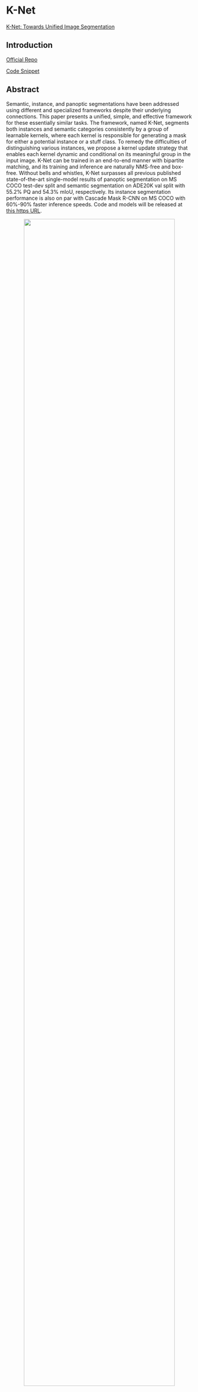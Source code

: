 # K-Net

[K-Net: Towards Unified Image Segmentation](https://arxiv.org/abs/2106.14855)

## Introduction

<!-- [ALGORITHM] -->

<a href="https://github.com/ZwwWayne/K-Net/">Official Repo</a>

<a href="https://github.com/open-mmlab/mmsegmentation/blob/v0.23.0/mmseg/models/decode_heads/knet_head.py#L392">Code Snippet</a>

## Abstract

<!-- [ABSTRACT] -->

Semantic, instance, and panoptic segmentations have been addressed using different and specialized frameworks despite their underlying connections. This paper presents a unified, simple, and effective framework for these essentially similar tasks. The framework, named K-Net, segments both instances and semantic categories consistently by a group of learnable kernels, where each kernel is responsible for generating a mask for either a potential instance or a stuff class. To remedy the difficulties of distinguishing various instances, we propose a kernel update strategy that enables each kernel dynamic and conditional on its meaningful group in the input image. K-Net can be trained in an end-to-end manner with bipartite matching, and its training and inference are naturally NMS-free and box-free. Without bells and whistles, K-Net surpasses all previous published state-of-the-art single-model results of panoptic segmentation on MS COCO test-dev split and semantic segmentation on ADE20K val split with 55.2% PQ and 54.3% mIoU, respectively. Its instance segmentation performance is also on par with Cascade Mask R-CNN on MS COCO with 60%-90% faster inference speeds. Code and models will be released at [this https URL](https://github.com/ZwwWayne/K-Net/).

<!-- [IMAGE] -->

<div align=center>
<img src="https://user-images.githubusercontent.com/24582831/157008300-9f40905c-b8e8-4a2a-9593-c1177fa35b2c.png" width="90%"/>
</div>

```bibtex
@inproceedings{zhang2021knet,
    title={{K-Net: Towards} Unified Image Segmentation},
    author={Wenwei Zhang and Jiangmiao Pang and Kai Chen and Chen Change Loy},
    year={2021},
    booktitle={NeurIPS},
}
```

## Results and models

### ADE20K

| Method           | Backbone | Crop Size | Lr schd | Mem (GB) | Inf time (fps) | mIoU  | mIoU(ms+flip) | config                                                                                                                                   | download                                                                                                                                                                                                                                                                                                                                                                                                         |
| ---------------- | -------- | --------- | ------- | -------- | -------------- | ----- | ------------- | ---------------------------------------------------------------------------------------------------------------------------------------- | ---------------------------------------------------------------------------------------------------------------------------------------------------------------------------------------------------------------------------------------------------------------------------------------------------------------------------------------------------------------------------------------------------------------- |
| KNet + FCN       | R-50-D8  | 512x512   | 80000   | 7.01     | 19.24          | 43.60 | 45.12         | [config](https://github.com/open-mmlab/mmsegmentation/blob/master/configs/knet/knet_s3_fcn_r50-d8_8x2_512x512_adamw_80k_ade20k.py)       | [model](https://download.openmmlab.com/mmsegmentation/v0.5/knet/knet_s3_fcn_r50-d8_8x2_512x512_adamw_80k_ade20k/knet_s3_fcn_r50-d8_8x2_512x512_adamw_80k_ade20k_20220228_043751-abcab920.pth) \| [log](https://download.openmmlab.com/mmsegmentation/v0.5/knet/knet_s3_fcn_r50-d8_8x2_512x512_adamw_80k_ade20k/knet_s3_fcn_r50-d8_8x2_512x512_adamw_80k_ade20k_20220228_043751.log.json)                         |
| KNet + PSPNet    | R-50-D8  | 512x512   | 80000   | 6.98     | 20.04          | 44.18 | 45.58         | [config](https://github.com/open-mmlab/mmsegmentation/blob/master/configs/knet/knet_s3_pspnet_r50-d8_8x2_512x512_adamw_80k_ade20k.py)    | [model](https://download.openmmlab.com/mmsegmentation/v0.5/knet/knet_s3_pspnet_r50-d8_8x2_512x512_adamw_80k_ade20k/knet_s3_pspnet_r50-d8_8x2_512x512_adamw_80k_ade20k_20220228_054634-d2c72240.pth) \| [log](https://download.openmmlab.com/mmsegmentation/v0.5/knet/knet_s3_pspnet_r50-d8_8x2_512x512_adamw_80k_ade20k/knet_s3_pspnet_r50-d8_8x2_512x512_adamw_80k_ade20k_20220228_054634.log.json)             |
| KNet + DeepLabV3 | R-50-D8  | 512x512   | 80000   | 7.42     | 12.10          | 45.06 | 46.11         | [config](https://github.com/open-mmlab/mmsegmentation/blob/master/configs/knet/knet_s3_deeplabv3_r50-d8_8x2_512x512_adamw_80k_ade20k.py) | [model](https://download.openmmlab.com/mmsegmentation/v0.5/knet/knet_s3_deeplabv3_r50-d8_8x2_512x512_adamw_80k_ade20k/knet_s3_deeplabv3_r50-d8_8x2_512x512_adamw_80k_ade20k_20220228_041642-00c8fbeb.pth) \| [log](https://download.openmmlab.com/mmsegmentation/v0.5/knet/knet_s3_deeplabv3_r50-d8_8x2_512x512_adamw_80k_ade20k/knet_s3_deeplabv3_r50-d8_8x2_512x512_adamw_80k_ade20k_20220228_041642.log.json) |
| KNet + UperNet   | R-50-D8  | 512x512   | 80000   | 7.34     | 17.11          | 43.45 | 44.07         | [config](https://github.com/open-mmlab/mmsegmentation/blob/master/configs/knet/knet_s3_upernet_r50-d8_8x2_512x512_adamw_80k_ade20k.py)   | [model](https://download.openmmlab.com/mmsegmentation/v0.5/knet/knet_s3_upernet_r50-d8_8x2_512x512_adamw_80k_ade20k/knet_s3_upernet_r50-d8_8x2_512x512_adamw_80k_ade20k_20220304_125657-215753b0.pth) \| [log](https://download.openmmlab.com/mmsegmentation/v0.5/knet/knet_s3_upernet_r50-d8_8x2_512x512_adamw_80k_ade20k/knet_s3_upernet_r50-d8_8x2_512x512_adamw_80k_ade20k_20220304_125657.log.json)         |
| KNet + UperNet   | Swin-T   | 512x512   | 80000   | 7.57     | 15.56          | 45.84 | 46.27         | [config](https://github.com/open-mmlab/mmsegmentation/blob/master/configs/knet/knet_s3_upernet_swin-t_8x2_512x512_adamw_80k_ade20k.py)   | [model](https://download.openmmlab.com/mmsegmentation/v0.5/knet/knet_s3_upernet_swin-t_8x2_512x512_adamw_80k_ade20k/knet_s3_upernet_swin-t_8x2_512x512_adamw_80k_ade20k_20220303_133059-7545e1dc.pth) \| [log](https://download.openmmlab.com/mmsegmentation/v0.5/knet/knet_s3_upernet_swin-t_8x2_512x512_adamw_80k_ade20k/knet_s3_upernet_swin-t_8x2_512x512_adamw_80k_ade20k_20220303_133059.log.json)         |
| KNet + UperNet   | Swin-L   | 512x512   | 80000   | 13.5     | 8.29           | 52.05 | 53.24         | [config](https://github.com/open-mmlab/mmsegmentation/blob/master/configs/knet/knet_s3_upernet_swin-l_8x2_512x512_adamw_80k_ade20k.py)   | [model](https://download.openmmlab.com/mmsegmentation/v0.5/knet/knet_s3_upernet_swin-l_8x2_512x512_adamw_80k_ade20k/knet_s3_upernet_swin-l_8x2_512x512_adamw_80k_ade20k_20220303_154559-d8da9a90.pth) \| [log](https://download.openmmlab.com/mmsegmentation/v0.5/knet/knet_s3_upernet_swin-l_8x2_512x512_adamw_80k_ade20k/knet_s3_upernet_swin-l_8x2_512x512_adamw_80k_ade20k_20220303_154559.log.json)         |
| KNet + UperNet   | Swin-L   | 640x640   | 80000   | 13.54    | 8.29           | 52.21 | 53.34         | [config](https://github.com/open-mmlab/mmsegmentation/blob/master/configs/knet/knet_s3_upernet_swin-l_8x2_640x640_adamw_80k_ade20k.py)   | [model](https://download.openmmlab.com/mmsegmentation/v0.5/knet/knet_s3_upernet_swin-l_8x2_640x640_adamw_80k_ade20k/knet_s3_upernet_swin-l_8x2_640x640_adamw_80k_ade20k_20220301_220747-8787fc71.pth) \| [log](https://download.openmmlab.com/mmsegmentation/v0.5/knet/knet_s3_upernet_swin-l_8x2_640x640_adamw_80k_ade20k/knet_s3_upernet_swin-l_8x2_640x640_adamw_80k_ade20k_20220301_220747.log.json)         |

Note:

- All experiments of K-Net are implemented with 8 V100 (32G) GPUs with 2 samplers per GPU.
